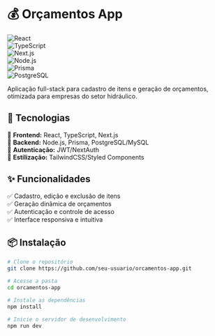 # 💰 Orçamentos App  

![React](https://img.shields.io/badge/React-18.x-61DAFB?style=flat&logo=react&logoColor=white)  
![TypeScript](https://img.shields.io/badge/TypeScript-5.x-3178C6?style=flat&logo=typescript&logoColor=white)  
![Next.js](https://img.shields.io/badge/Next.js-14.x-000000?style=flat&logo=nextdotjs&logoColor=white)  
![Node.js](https://img.shields.io/badge/Node.js-20.x-339933?style=flat&logo=nodedotjs&logoColor=white)  
![Prisma](https://img.shields.io/badge/Prisma-5.x-2D3748?style=flat&logo=prisma&logoColor=white)  
![PostgreSQL](https://img.shields.io/badge/PostgreSQL-15.x-336791?style=flat&logo=postgresql&logoColor=white)  

Aplicação full-stack para cadastro de itens e geração de orçamentos, otimizada para empresas do setor hidráulico.  

## 🚀 Tecnologias  
🔹 **Frontend:** React, TypeScript, Next.js  
🔹 **Backend:** Node.js, Prisma, PostgreSQL/MySQL  
🔹 **Autenticação:** JWT/NextAuth  
🔹 **Estilização:** TailwindCSS/Styled Components  

## ✨ Funcionalidades  
✅ Cadastro, edição e exclusão de itens  
✅ Geração dinâmica de orçamentos  
✅ Autenticação e controle de acesso  
✅ Interface responsiva e intuitiva  

## 📦 Instalação  
```bash
# Clone o repositório
git clone https://github.com/seu-usuario/orcamentos-app.git

# Acesse a pasta
cd orcamentos-app

# Instale as dependências
npm install

# Inicie o servidor de desenvolvimento
npm run dev
